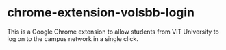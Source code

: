 # chrome-extension-volsbb-login
This is a Google Chrome extension to allow students from VIT University to log on to the campus network in a single click.
